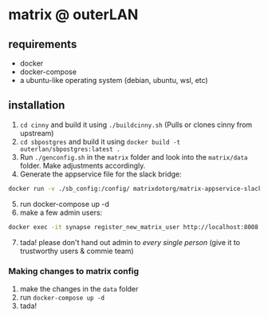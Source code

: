 # matrix @ outerLAN

## requirements
- docker
- docker-compose
- a ubuntu-like operating system (debian, ubuntu, wsl, etc)

## installation
1. `cd cinny` and build it using `./buildcinny.sh` (Pulls or clones cinny from upstream)
2. `cd sbpostgres` and build it using `docker build -t outerlan/sbpostgres:latest .`
3. Run `./genconfig.sh` in the `matrix` folder and look into the `matrix/data` folder. Make adjustments accordingly.
4. Generate the appservice file for the slack bridge:
```bash
docker run -v ./sb_config:/config/ matrixdotorg/matrix-appservice-slack -r -c /config/config.yaml -u "http://localhost:8008" -f /config/slack-registration.yaml
```

5. run docker-compose up -d
6. make a few admin users:
```bash
docker exec -it synapse register_new_matrix_user http://localhost:8008 -c /data/homeserver.yaml
```
7. tada! please don't hand out admin to *every single person* (give it to trustworthy users & commie team)

### Making changes to matrix config
1. make the changes in the `data` folder
2. run `docker-compose up -d`
3. tada!
